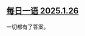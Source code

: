 <!--1737958230000-->
[每日一语 2025.1.26](https://chinadigitaltimes.net/chinese/715411.html)
------

<p>一切都有了答案。</p><p><img decoding="async" src="https://chinadigitaltimes.net/chinese/files/2025/01/1.26.jpg" alt=""></p><div class="addtoany_share_save_container addtoany_content addtoany_content_bottom"><div class="a2a_kit a2a_kit_size_32 addtoany_list" data-a2a-url="https://chinadigitaltimes.net/chinese/715411.html" data-a2a-title="每日一语 2025.1.26"><a class="a2a_button_facebook" href="https://www.addtoany.com/add_to/facebook?linkurl=https%3A%2F%2Fchinadigitaltimes.net%2Fchinese%2F715411.html&amp;linkname=%E6%AF%8F%E6%97%A5%E4%B8%80%E8%AF%AD%202025.1.26" title="Facebook" rel="nofollow noopener" target="_blank"></a><a class="a2a_button_twitter" href="https://www.addtoany.com/add_to/twitter?linkurl=https%3A%2F%2Fchinadigitaltimes.net%2Fchinese%2F715411.html&amp;linkname=%E6%AF%8F%E6%97%A5%E4%B8%80%E8%AF%AD%202025.1.26" title="Twitter" rel="nofollow noopener" target="_blank"></a><a class="a2a_button_telegram" href="https://www.addtoany.com/add_to/telegram?linkurl=https%3A%2F%2Fchinadigitaltimes.net%2Fchinese%2F715411.html&amp;linkname=%E6%AF%8F%E6%97%A5%E4%B8%80%E8%AF%AD%202025.1.26" title="Telegram" rel="nofollow noopener" target="_blank"></a><a class="a2a_button_reddit" href="https://www.addtoany.com/add_to/reddit?linkurl=https%3A%2F%2Fchinadigitaltimes.net%2Fchinese%2F715411.html&amp;linkname=%E6%AF%8F%E6%97%A5%E4%B8%80%E8%AF%AD%202025.1.26" title="Reddit" rel="nofollow noopener" target="_blank"></a><a class="a2a_button_whatsapp" href="https://www.addtoany.com/add_to/whatsapp?linkurl=https%3A%2F%2Fchinadigitaltimes.net%2Fchinese%2F715411.html&amp;linkname=%E6%AF%8F%E6%97%A5%E4%B8%80%E8%AF%AD%202025.1.26" title="WhatsApp" rel="nofollow noopener" target="_blank"></a><a class="a2a_button_email" href="https://www.addtoany.com/add_to/email?linkurl=https%3A%2F%2Fchinadigitaltimes.net%2Fchinese%2F715411.html&amp;linkname=%E6%AF%8F%E6%97%A5%E4%B8%80%E8%AF%AD%202025.1.26" title="Email" rel="nofollow noopener" target="_blank"></a><a class="a2a_button_copy_link" href="https://www.addtoany.com/add_to/copy_link?linkurl=https%3A%2F%2Fchinadigitaltimes.net%2Fchinese%2F715411.html&amp;linkname=%E6%AF%8F%E6%97%A5%E4%B8%80%E8%AF%AD%202025.1.26" title="Copy Link" rel="nofollow noopener" target="_blank"></a><a class="a2a_dd addtoany_share_save addtoany_share" href="https://www.addtoany.com/share"></a></div></div>
